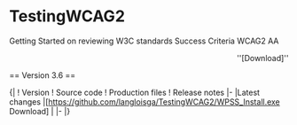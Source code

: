 TestingWCAG2
============

Getting Started on reviewing W3C standards
Success Criteria  WCAG2 AA

<p align="right">''[Download]''</p>

== Version 3.6 ==

{|
! Version
! Source code
! Production files
! Release notes
|-
|Latest changes
|[https://github.com/langloisga/TestingWCAG2/WPSS_Install.exe Download]
|
|-
|}